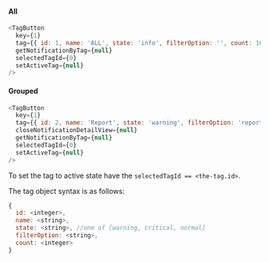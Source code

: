 #### All

```js
<TagButton
  key={1}
  tag={{ id: 1, name: 'ALL', state: 'info', filterOption: '', count: 165 }} closeNotificationDetailView={null}
  getNotificationByTag={null}
  selectedTagId={0}
  setActiveTag={null}
/>
```

#### Grouped

```js
<TagButton
  key={1}
  tag={{ id: 2, name: 'Report', state: 'warning', filterOption: 'report', count: 5 }}
  closeNotificationDetailView={null}
  getNotificationByTag={null}
  selectedTagId={0}
  setActiveTag={null}
/>
```

To set the tag to active state have the `selectedTagId == <the-tag.id>`.

The tag object syntax is as follows:

```js static
{
  id: <integer>,
  name: <string>,
  state: <string>, //one of [warning, critical, normal]
  filterOption: <string>,
  count: <integer>
}
```
